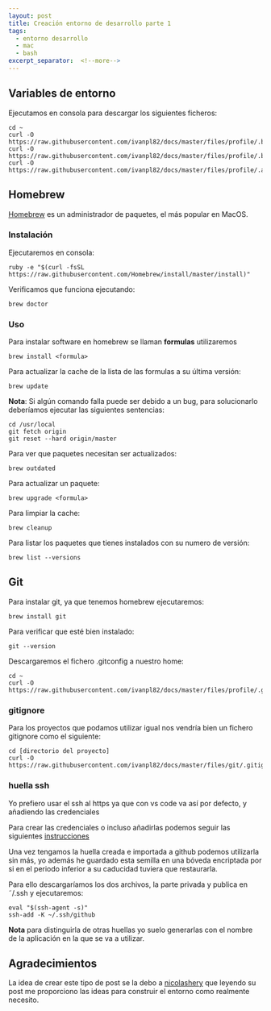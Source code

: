 ```yaml
---
layout: post
title: Creación entorno de desarrollo parte 1
tags:
  - entorno desarrollo
  - mac
  - bash
excerpt_separator:  <!--more-->
---
```


## Variables de entorno

Ejecutamos en consola para descargar los siguientes ficheros:

```
cd ~
curl -O https://raw.githubusercontent.com/ivanpl82/docs/master/files/profile/.bash_profile
curl -O https://raw.githubusercontent.com/ivanpl82/docs/master/files/profile/.bash_prompt
curl -O https://raw.githubusercontent.com/ivanpl82/docs/master/files/profile/.aliases
```


## Homebrew

[Homebrew](http://brew.sh/) es un administrador de paquetes, el más popular en MacOS.

### Instalación

Ejecutaremos en consola:

```
ruby -e "$(curl -fsSL https://raw.githubusercontent.com/Homebrew/install/master/install)"
```

Verificamos que funciona ejecutando:

```
brew doctor
```  

### Uso

Para instalar software en homebrew se llaman **formulas** utilizaremos

```
brew install <formula>
```

Para actualizar la cache de la lista de las formulas a su última versión:

```
brew update
```

**Nota**: Si algún comando falla puede ser debido a un bug, para solucionarlo deberíamos ejecutar las siguientes sentencias:

```
cd /usr/local
git fetch origin
git reset --hard origin/master
```

Para ver que paquetes necesitan ser actualizados:

```
brew outdated
```

Para actualizar un paquete:

```
brew upgrade <formula>
```

Para limpiar la cache:

```
brew cleanup
```

Para listar los paquetes que tienes instalados con su numero de versión:

```
brew list --versions
```


## Git

Para instalar git, ya que tenemos homebrew ejecutaremos:

```
brew install git
```

Para verificar que esté bien instalado:

```
git --version
```

Descargaremos el fichero .gitconfig a nuestro home:

```
cd ~
curl -O https://raw.githubusercontent.com/ivanpl82/docs/master/files/profile/.gitconfig
```

### gitignore    

Para los proyectos que podamos utilizar igual nos vendría bien un fichero gitignore como el siguiente:

```
cd [directorio del proyecto]
curl -O https://raw.githubusercontent.com/ivanpl82/docs/master/files/git/.gitignore
```


### huella ssh

Yo prefiero usar el ssh al https ya que con vs code va así por defecto, y añadiendo las credenciales 

Para crear las credenciales o incluso añadirlas podemos seguir las siguientes [instrucciones](https://help.github.com/articles/generating-a-new-ssh-key-and-adding-it-to-the-ssh-agent/)

Una vez tengamos la huella creada e importada a github podemos utilizarla sin más, yo además he guardado esta semilla en una bóveda encriptada por si en el periodo inferior a su caducidad tuviera que restaurarla.

Para ello descargaríamos los dos archivos, la parte privada y publica en ˜/.ssh y ejecutaremos:

```
eval "$(ssh-agent -s)"
ssh-add -K ~/.ssh/github
```

**Nota** para distinguirla de otras huellas yo suelo generarlas con el nombre de la aplicación en la que se va a utilizar.


## Agradecimientos

La idea de crear este tipo de post se la debo a [nicolashery](https://github.com/nicolashery/mac-dev-setup) que leyendo su post me proporciono las ideas para construir el entorno como realmente necesito.
